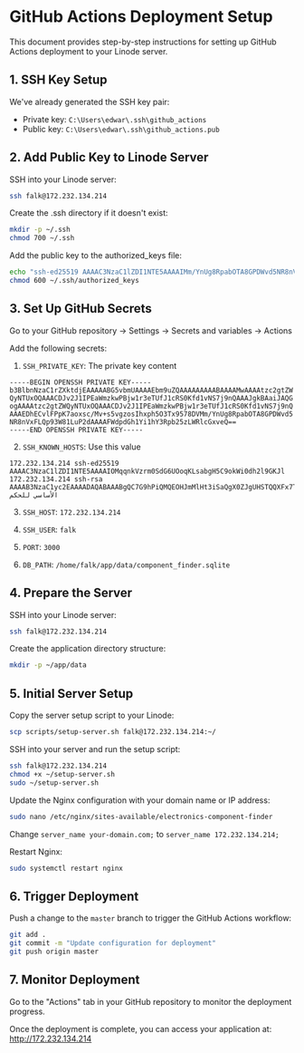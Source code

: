 # GitHub Actions Deployment Setup

This document provides step-by-step instructions for setting up GitHub Actions deployment to your Linode server.

## 1. SSH Key Setup

We've already generated the SSH key pair:
- Private key: `C:\Users\edwar\.ssh\github_actions`
- Public key: `C:\Users\edwar\.ssh\github_actions.pub`

## 2. Add Public Key to Linode Server

SSH into your Linode server:

```bash
ssh falk@172.232.134.214
```

Create the .ssh directory if it doesn't exist:

```bash
mkdir -p ~/.ssh
chmod 700 ~/.ssh
```

Add the public key to the authorized_keys file:

```bash
echo "ssh-ed25519 AAAAC3NzaC1lZDI1NTE5AAAAIMm/YnUg8RpabOTA8GPDWvd5NR8nVxFLQp93W81LuP2d github-actions-deploy" >> ~/.ssh/authorized_keys
chmod 600 ~/.ssh/authorized_keys
```

## 3. Set Up GitHub Secrets

Go to your GitHub repository → Settings → Secrets and variables → Actions

Add the following secrets:

1. `SSH_PRIVATE_KEY`: The private key content
```
-----BEGIN OPENSSH PRIVATE KEY-----
b3BlbnNzaC1rZXktdjEAAAAABG5vbmUAAAAEbm9uZQAAAAAAAAABAAAAMwAAAAtzc2gtZW
QyNTUxOQAAACDJv2J1IPEaWmzkwPBjw1r3eTUfJ1cRS0Kfd1vNS7j9nQAAAJgkBAaiJAQG
ogAAAAtzc2gtZWQyNTUxOQAAACDJv2J1IPEaWmzkwPBjw1r3eTUfJ1cRS0Kfd1vNS7j9nQ
AAAEDhECvlFPpK7aoxsc/Mv+s5vgzosIhxph5O3Tx9578DVMm/YnUg8RpabOTA8GPDWvd5
NR8nVxFLQp93W81LuP2dAAAAFWdpdGh1Yi1hY3Rpb25zLWRlcGxveQ==
-----END OPENSSH PRIVATE KEY-----
```

2. `SSH_KNOWN_HOSTS`: Use this value
```
172.232.134.214 ssh-ed25519 AAAAC3NzaC1lZDI1NTE5AAAAIOMqqnkVzrm0SdG6UOoqKLsabgH5C9okWi0dh2l9GKJl
172.232.134.214 ssh-rsa AAAAB3NzaC1yc2EAAAADAQABAAABgQC7G9hPiQMQEOHJmMlHt3iSaQgX0ZJgUHSTQQXFx7TVLwXJOu0qJ9RUvuN9c7/BI9AxnCDvxzIgvVJoiR1Vcd9+nZYjy0UVQfUXYIELypTZxTOYYHJJQpyJEzQ1SFDjZgCCeI0wLYnQGDlpYYjH1McXvZ+5pYOVXMZCmyQPwkBjLZKzxV+3P1qr1ZGQIgA1Z+qB0xQfYPijBEGVxvOJASrsLHp/KYO1GXjoIbdHq6B0r8xdpk4tgYGWVcsQPJnVCKLjdqK9vPUEYxPUicCNzk4tl+CeG9R7xsLyA8sULJHBEFdQljnKsGFALlUFLK5+Ph0Q5nmXl/TGS+0yCXG8fs8uO3QiWxKRdpIgالنظام الأساسي للحكم
```

3. `SSH_HOST`: `172.232.134.214`

4. `SSH_USER`: `falk`

5. `PORT`: `3000`

6. `DB_PATH`: `/home/falk/app/data/component_finder.sqlite`

## 4. Prepare the Server

SSH into your Linode server:

```bash
ssh falk@172.232.134.214
```

Create the application directory structure:

```bash
mkdir -p ~/app/data
```

## 5. Initial Server Setup

Copy the server setup script to your Linode:

```bash
scp scripts/setup-server.sh falk@172.232.134.214:~/
```

SSH into your server and run the setup script:

```bash
ssh falk@172.232.134.214
chmod +x ~/setup-server.sh
sudo ~/setup-server.sh
```

Update the Nginx configuration with your domain name or IP address:

```bash
sudo nano /etc/nginx/sites-available/electronics-component-finder
```

Change `server_name your-domain.com;` to `server_name 172.232.134.214;`

Restart Nginx:

```bash
sudo systemctl restart nginx
```

## 6. Trigger Deployment

Push a change to the `master` branch to trigger the GitHub Actions workflow:

```bash
git add .
git commit -m "Update configuration for deployment"
git push origin master
```

## 7. Monitor Deployment

Go to the "Actions" tab in your GitHub repository to monitor the deployment progress.

Once the deployment is complete, you can access your application at:
http://172.232.134.214
